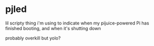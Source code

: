 # pjled

lil scripty thing i'm using to indicate when my pijuice-powered Pi has finished booting, and when it's shutting down

probably overkill but yolo?
